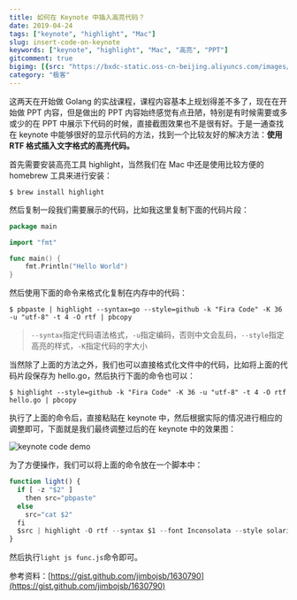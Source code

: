 ```yaml
---
title: 如何在 Keynote 中插入高亮代码？
date: 2019-04-24
tags: ["keynote", "highlight", "Mac"]
slug: insert-code-on-keynote
keywords: ["keynote", "highlight", "Mac", "高亮", "PPT"]
gitcomment: true
bigimg: [{src: "https://bxdc-static.oss-cn-beijing.aliyuncs.com/images/jws2z.jpeg", desc: "San Francisco covered by fog"}]
category: "极客"
---
```


这两天在开始做 Golang 的实战课程，课程内容基本上规划得差不多了，现在在开始做 PPT 内容，但是做出的 PPT 内容始终感觉有点丑陋，特别是有时候需要或多或少的在 PPT 中展示下代码的时候，直接截图效果也不是很有好。于是一通查找在 keynote 中能够很好的显示代码的方法，找到一个比较友好的解决方法：**使用 RTF 格式插入文字格式的高亮代码。**

<!--more-->

首先需要安装高亮工具 highlight，当然我们在 Mac 中还是使用比较方便的 homebrew 工具来进行安装：
```shell
$ brew install highlight
```

然后复制一段我们需要展示的代码，比如我这里复制下面的代码片段：
```go
package main

import "fmt"

func main() {
	fmt.Println("Hello World")
}
```

然后使用下面的命令来格式化复制在内存中的代码：
```shell
$ pbpaste | highlight --syntax=go --style=github -k "Fira Code" -K 36 -u "utf-8" -t 4 -O rtf | pbcopy
```

> `--syntax`指定代码语法格式，`-u`指定编码，否则中文会乱码，`--style`指定高亮的样式，`-K`指定代码的字大小


当然除了上面的方法之外，我们也可以直接格式化文件中的代码，比如将上面的代码片段保存为 hello.go，然后执行下面的命令也可以：
```shell
$ highlight --style=github -k "Fira Code" -K 36 -u "utf-8" -t 4 -O rtf hello.go | pbcopy
```

执行了上面的命令后，直接粘贴在 keynote 中，然后根据实际的情况进行相应的调整即可，下面就是我们最终调整过后的在 keynote 中的效果图：

![keynote code demo](https://bxdc-static.oss-cn-beijing.aliyuncs.com/images/2f29u.jpeg)

为了方便操作，我们可以将上面的命令放在一个脚本中：
```js
function light() {
  if [ -z "$2" ]
    then src="pbpaste"
  else
    src="cat $2"
  fi
  $src | highlight -O rtf --syntax $1 --font Inconsolata --style solarized-dark --font-size 24 | pbcopy
}
```

然后执行`light js func.js`命令即可。

参考资料：[https://gist.github.com/jimbojsb/1630790](https://gist.github.com/jimbojsb/1630790)
